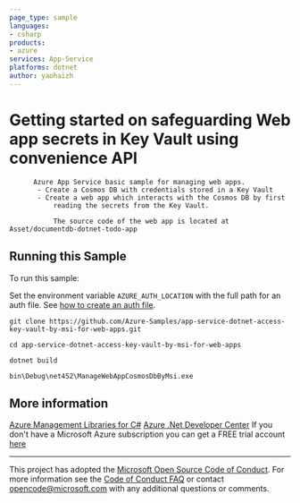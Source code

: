 ```yaml
---
page_type: sample
languages:
- csharp
products:
- azure
services: App-Service
platforms: dotnet
author: yaohaizh
---
```


# Getting started on safeguarding Web app secrets in Key Vault using convenience API #

          Azure App Service basic sample for managing web apps.
           - Create a Cosmos DB with credentials stored in a Key Vault
           - Create a web app which interacts with the Cosmos DB by first
               reading the secrets from the Key Vault.
         
               The source code of the web app is located at Asset/documentdb-dotnet-todo-app


## Running this Sample ##

To run this sample:

Set the environment variable `AZURE_AUTH_LOCATION` with the full path for an auth file. See [how to create an auth file](https://github.com/Azure/azure-libraries-for-net/blob/master/AUTH.md).

    git clone https://github.com/Azure-Samples/app-service-dotnet-access-key-vault-by-msi-for-web-apps.git

    cd app-service-dotnet-access-key-vault-by-msi-for-web-apps

    dotnet build

    bin\Debug\net452\ManageWebAppCosmosDbByMsi.exe

## More information ##

[Azure Management Libraries for C#](https://github.com/Azure/azure-sdk-for-net/tree/Fluent)
[Azure .Net Developer Center](https://azure.microsoft.com/en-us/develop/net/)
If you don't have a Microsoft Azure subscription you can get a FREE trial account [here](http://go.microsoft.com/fwlink/?LinkId=330212)

---

This project has adopted the [Microsoft Open Source Code of Conduct](https://opensource.microsoft.com/codeofconduct/). For more information see the [Code of Conduct FAQ](https://opensource.microsoft.com/codeofconduct/faq/) or contact [opencode@microsoft.com](mailto:opencode@microsoft.com) with any additional questions or comments.